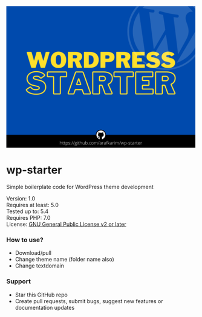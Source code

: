 <img src="https://raw.githubusercontent.com/arafkarim/wp-starter/master/screenshot.png" width="500">

# wp-starter
Simple boilerplate code for WordPress theme development

Version: 1.0 <br/>
Requires at least: 5.0 <br/>
Tested up to: 5.4 <br/>
Requires PHP: 7.0 <br/>
License: <a href="http://www.gnu.org/licenses/gpl-2.0.html">GNU General Public License v2 or later</a> 

### How to use?
 - Download/pull 
 - Change theme name (folder name also)
 - Change textdomain 

### Support
 - Star this GitHub repo<br/>
 - Create pull requests, submit bugs, suggest new features or documentation updates
